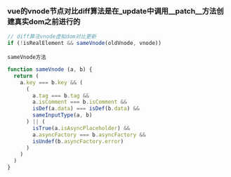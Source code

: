### vue的vnode节点对比diff算法是在_update中调用__patch__方法创建真实dom之前进行的

```js
// diff算法vnode虚拟dom对比更新
if (!isRealElement && sameVnode(oldVnode, vnode))
```

```sameVnode方法```
```js
function sameVnode (a, b) {
  return (
    a.key === b.key && (
      (
        a.tag === b.tag &&
        a.isComment === b.isComment &&
        isDef(a.data) === isDef(b.data) &&
        sameInputType(a, b)
      ) || (
        isTrue(a.isAsyncPlaceholder) &&
        a.asyncFactory === b.asyncFactory &&
        isUndef(b.asyncFactory.error)
      )
    )
  )
}
```
